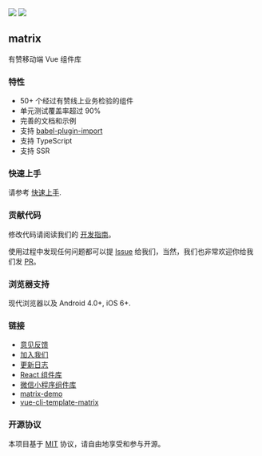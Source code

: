 <div class="van-doc-intro">
  <img class="van-doc-intro__youzan" src="//img.yzcdn.cn/public_files/2017/02/09/e84aa8cbbf7852688c86218c1f3bbf17.png">
  <img class="van-doc-intro__logo" src="//img.yzcdn.cn/public_files/2017/12/18/fd78cf6bb5d12e2a119d0576bedfd230.png">
  <h2>matrix</h2>
  <p>有赞移动端 Vue 组件库</p>
</div>
 
### 特性

* 50+ 个经过有赞线上业务检验的组件
* 单元测试覆盖率超过 90%
* 完善的文档和示例
* 支持 [babel-plugin-import](https://github.com/ant-design/babel-plugin-import)
* 支持 TypeScript
* 支持 SSR

### 快速上手

请参考 [快速上手](https://www.youzanyun.com/zanui/matrix#/zh-CN/quickstart).

### 贡献代码

修改代码请阅读我们的 [开发指南](https://github.com/youzan/matrix/blob/dev/.github/CONTRIBUTING.zh-CN.md)。

使用过程中发现任何问题都可以提 [Issue](https://github.com/youzan/matrix/issues) 给我们，当然，我们也非常欢迎你给我们发 [PR](https://github.com/youzan/matrix/pulls)。

### 浏览器支持

现代浏览器以及 Android 4.0+, iOS 6+.

### 链接

* [意见反馈](https://github.com/youzan/matrix/issues)
* [加入我们](https://job.youzan.com)
* [更新日志](https://www.youzanyun.com/zanui/matrix#/zh-CN/changelog)
* [React 组件库](https://www.youzanyun.com/zanui/zent)
* [微信小程序组件库](https://github.com/youzan/zanui-weapp)
* [matrix-demo](https://github.com/youzan/matrix-demo)
* [vue-cli-template-matrix](https://github.com/youzan/vue-cli-template-matrix)

### 开源协议

本项目基于 [MIT](https://zh.wikipedia.org/wiki/MIT%E8%A8%B1%E5%8F%AF%E8%AD%89) 协议，请自由地享受和参与开源。
